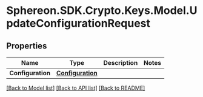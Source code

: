 # Sphereon.SDK.Crypto.Keys.Model.UpdateConfigurationRequest
## Properties

Name | Type | Description | Notes
------------ | ------------- | ------------- | -------------
**Configuration** | [**Configuration**](Configuration.md) |  | 

[[Back to Model list]](../README.md#documentation-for-models) [[Back to API list]](../README.md#documentation-for-api-endpoints) [[Back to README]](../README.md)

